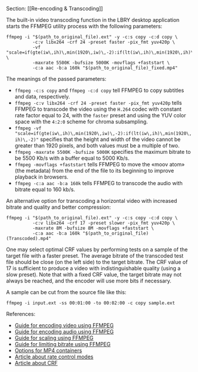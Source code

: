 Section: [[Re-encoding & Transcoding]]

The built-in video transcoding function in the LBRY desktop application starts the
FFMPEG utility process with the following parameters:

```ffmpeg
ffmpeg -i "$(path_to_original_file).ext" -y -c:s copy -c:d copy \
          -c:v libx264 -crf 24 -preset faster -pix_fmt yuv420p \
          -vf "scale=if(gte(iw\,ih)\,min(1920\,iw)\,-2):if(lt(iw\,ih)\,min(1920\,ih)\,-2)" \
          -maxrate 5500K -bufsize 5000K -movflags +faststart \
          -c:a aac -b:a 160k "$(path_to_original_file)_fixed.mp4"
```

The meanings of the passed parameters:

- ```ffmpeg -c:s copy``` and ```ffmpeg -c:d copy``` tell FFMPEG to copy subtitles and data,
  respectively.
- ```ffmpeg -c:v libx264 -crf 24 -preset faster -pix_fmt yuv420p``` tells FFMPEG to
  transcode the video using the `H.264` codec with constant rate factor equal to 24, with
  the `faster` preset and using the YUV color space with the `4:2:0` scheme for chroma
  subsampling.
- ```ffmpeg -vf "scale=if(gte(iw\,ih)\,min(1920\,iw)\,-2):if(lt(iw\,ih)\,min(1920\,ih)\,-2)"```
  specifies that the height and width of the video cannot be greater than 1920 pixels,
  and both values must be a multiple of two.
- ```ffmpeg -maxrate 5500K -bufsize 5000K``` specifies the maximum bitrate to be 5500 Kb/s
  with a buffer equal to 5000 Kb/s.
- ```ffmpeg -movflags +faststart``` tells FFMPEG to move the «moov atom» (the metadata)
  from the end of the file to its beginning to improve playback in browsers.
- ```ffmpeg -c:a aac -b:a 160k``` tells FFMPEG to transcode the audio with bitrate equal to
  160 kb/s.

An alternative option for transcoding a horizontal video with increased bitrate and quality
and better compression:

```ffmpeg
ffmpeg -i "$(path_to_original_file).ext" -y -c:s copy -c:d copy \
          -c:v libx264 -crf 17 -preset slower -pix_fmt yuv420p \
          -maxrate 8M -bufsize 8M -movflags +faststart \
          -c:a aac -b:a 160k "$(path_to_original_file) (Transcoded).mp4"
```

One may select optimal CRF values by performing tests on a sample of the target file with a
faster preset. The average bitrate of the transcoded test file should be close (on the left
side) to the target bitrate. The CRF value of 17 is sufficient to produce a video with
indistinguishable quality (using a slow preset). Note that with a fixed CRF value, the
target bitrate may not always be reached, and the encoder will use more bits if necessary.

A sample can be cut from the source file like this:

```ffmpeg
ffmpeg -i input.ext -ss 00:01:00 -to 00:02:00 -c copy sample.ext
```

References:
- [Guide for encoding video using FFMPEG](https://trac.ffmpeg.org/wiki/Encode/H.264)
- [Guide for encoding audio using FFMPEG](https://trac.ffmpeg.org/wiki/Encode/AAC)
- [Guide for scaling using FFMPEG](https://trac.ffmpeg.org/wiki/Scaling)
- [Guide for limiting bitrate using FFMPEG](https://trac.ffmpeg.org/wiki/Limiting%20the%20output%20bitrate)
- [Options for MP4 containers](https://ffmpeg.org/ffmpeg-formats.html#Options-9)
- [Article about rate control modes](https://slhck.info/articles/rate-control)
- [Article about CRF](https://slhck.info/articles/crf)
